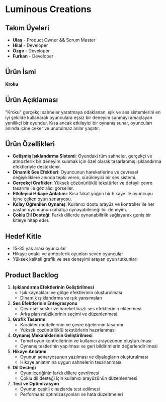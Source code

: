 # Luminous Creations

## Takım Üyeleri
- **Ulaş** - Product Owner && Scrum Master
- **Hilal** - Developer
- **Özge** - Developer
- **Furkan** - Developer

## Ürün İsmi
**Kroku**

## Ürün Açıklaması
"Kroku" gerçekçi sahneler yaratmaya odaklanan, ışık ve ses sistemlerini en iyi şekilde kullanarak oyunculara eşsiz bir deneyim sunmayı amaçlayan yenilikçi bir oyundur. Kısa ancak etkileyici bir oynanış sunar, oyuncuları anında içine çeker ve unutulmaz anlar yaşatır.

## Ürün Özellikleri
- **Gelişmiş Işıklandırma Sistemi**: Oyundaki tüm sahneler, gerçekçi ve atmosferik bir deneyim sunmak için özel olarak tasarlanmış ışıklandırma efektleriyle desteklenir.
- **Dinamik Ses Efektleri**: Oyuncunun hareketlerine ve çevresel değişikliklere anında tepki veren, sürükleyici bir ses sistemi.
- **Gerçekçi Grafikler**: Yüksek çözünürlüklü tekstürler ve detaylı çevre tasarımı ile göz alıcı görseller.
- **Etkileyici Hikaye Anlatımı**: Kısa fakat yoğun bir hikaye ile oyuncuyu içine çeken oyun senaryosu.
- **Kolay Öğrenilen Oynanış**: Kullanıcı dostu arayüz ve kontroller ile her yaştan oyuncunun rahatça oynayabileceği bir deneyim.
- **Çoklu Dil Desteği**: Farklı dillerde oynanabilirlik sağlayarak geniş bir kitleye hitap eder.

## Hedef Kitle
- 15-35 yaş arası oyuncular
- Hikaye odaklı ve atmosferik oyunları seven oyuncular
- Yüksek kaliteli grafik ve ses deneyimi arayan oyun tutkunları

## Product Backlog
1. **Işıklandırma Efektlerinin Geliştirilmesi**
   - Işık kaynakları ve gölge efektlerinin oluşturulması
   - Dinamik ışıklandırma ve ışık yansımaları
2. **Ses Efektlerinin Entegrasyonu**
   - Çevresel sesler ve hareket bazlı ses efektlerinin eklenmesi
   - Arka plan müziklerinin seçimi ve düzenlenmesi
3. **Grafik Tasarımı**
   - Karakter modellerinin ve çevre öğelerinin tasarımı
   - Yüksek çözünürlüklü tekstürlerin hazırlanması
4. **Oynanış Mekaniklerinin Geliştirilmesi**
   - Temel oyun kontrollerinin ve kullanıcı arayüzünün oluşturulması
   - Oynanış testlerinin yapılması ve geri bildirimlerin değerlendirilmesi
5. **Hikaye Anlatımı**
   - Oyunun senaryosunun yazılması ve diyalogların oluşturulması
   - Hikaye anlatımına uygun sahnelerin tasarlanması
6. **Dil Desteği**
   - Oyun içeriğinin farklı dillere çevrilmesi
   - Çoklu dil desteği için kullanıcı arayüzünün düzenlenmesi
7. **Test ve Optimizasyon**
   - Oyunun çeşitli cihazlarda test edilmesi
   - Performans optimizasyonları ve hata düzeltmeleri
